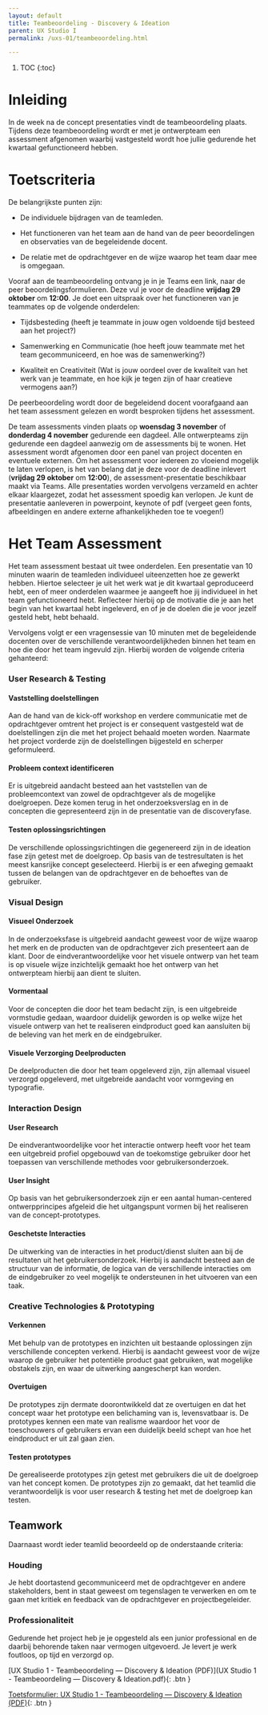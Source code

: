 ```yaml
---
layout: default
title: Teambeoordeling - Discovery & Ideation
parent: UX Studio I
permalink: /uxs-01/teambeoordeling.html

---
```


1. TOC
{:toc}

# Inleiding

In de week na de concept presentaties vindt de teambeoordeling plaats.
Tijdens deze teambeoordeling wordt er met je ontwerpteam een assessment
afgenomen waarbij vastgesteld wordt hoe jullie gedurende het kwartaal
gefunctioneerd hebben.


# Toetscriteria

De belangrijkste punten zijn:

-   De individuele bijdragen van de teamleden.

-   Het functioneren van het team aan de hand van de peer beoordelingen
    en observaties van de begeleidende docent.

-   De relatie met de opdrachtgever en de wijze waarop het team daar mee
    is omgegaan.

Vooraf aan de teambeoordeling ontvang je in je Teams een link, naar de
peer beoordelingsformulieren. Deze vul je voor de deadline **vrijdag 29
oktober** om **12:00**. Je doet een uitspraak over het functioneren van
je teammates op de volgende onderdelen:

-   Tijdsbesteding (heeft je teammate in jouw ogen voldoende tijd
    besteed aan het project?)

-   Samenwerking en Communicatie (hoe heeft jouw teammate met het team
    gecommuniceerd, en hoe was de samenwerking?)

-   Kwaliteit en Creativiteit (Wat is jouw oordeel over de kwaliteit van
    het werk van je teammate, en hoe kijk je tegen zijn of haar
    creatieve vermogens aan?)

De peerbeoordeling wordt door de begeleidend docent voorafgaand aan het
team assessment gelezen en wordt besproken tijdens het assessment.

De team assessments vinden plaats op **woensdag 3 november** of
**donderdag 4 november** gedurende een dagdeel. Alle ontwerpteams zijn
gedurende een dagdeel aanwezig om de assessments bij te wonen. Het
assessment wordt afgenomen door een panel van project docenten en
eventuele externen. Om het assessment voor iedereen zo vloeiend mogelijk
te laten verlopen, is het van belang dat je deze voor de deadline
inlevert (**vrijdag 29 oktober** om **12:00**), de
assessment-presentatie beschikbaar maakt via Teams. Alle presentaties
worden vervolgens verzameld en achter elkaar klaargezet, zodat het
assessment spoedig kan verlopen. Je kunt de presentatie aanleveren in
powerpoint, keynote of pdf (vergeet geen fonts, afbeeldingen en andere
externe afhankelijkheden toe te voegen!)


# Het Team Assessment

Het team assessment bestaat uit twee onderdelen. Een presentatie van 10
minuten waarin de teamleden individueel uiteenzetten hoe ze gewerkt
hebben. Hiertoe selecteer je uit het werk wat je dit kwartaal
geproduceerd hebt, een of meer onderdelen waarmee je aangeeft hoe jij
individueel in het team gefunctioneerd hebt. Reflecteer hierbij op de
motivatie die je aan het begin van het kwartaal hebt ingeleverd, en of
je de doelen die je voor jezelf gesteld hebt, hebt behaald.

Vervolgens volgt er een vragensessie van 10 minuten met de begeleidende
docenten over de verschillende verantwoordelijkheden binnen het team en
hoe die door het team ingevuld zijn. Hierbij worden de volgende criteria
gehanteerd:

### User Research & Testing

#### Vaststelling doelstellingen

Aan de hand van de kick-off workshop en verdere communicatie met de
opdrachtgever omtrent het project is er consequent vastgesteld wat de
doelstellingen zijn die met het project behaald moeten worden. Naarmate
het project vorderde zijn de doelstellingen bijgesteld en scherper
geformuleerd.

#### Probleem context identificeren

Er is uitgebreid aandacht besteed aan het vaststellen van de
probleemcontext van zowel de opdrachtgever als de mogelijke doelgroepen.
Deze komen terug in het onderzoeksverslag en in de concepten die
gepresenteerd zijn in de presentatie van de discoveryfase.

#### Testen oplossingsrichtingen

De verschillende oplossingsrichtingen die gegenereerd zijn in de
ideation fase zijn getest met de doelgroep. Op basis van de
testresultaten is het meest kansrijke concept geselecteerd. Hierbij is
er een afweging gemaakt tussen de belangen van de opdrachtgever en de
behoeftes van de gebruiker.

### Visual Design

#### Visueel Onderzoek

In de onderzoeksfase is uitgebreid aandacht geweest voor de wijze waarop
het merk en de producten van de opdrachtgever zich presenteert aan de
klant. Door de eindverantwoordelijke voor het visuele ontwerp van het
team is op visuele wijze inzichtelijk gemaakt hoe het ontwerp van het
ontwerpteam hierbij aan dient te sluiten.

#### Vormentaal

Voor de concepten die door het team bedacht zijn, is een uitgebreide
vormstudie gedaan, waardoor duidelijk geworden is op welke wijze het
visuele ontwerp van het te realiseren eindproduct goed kan aansluiten
bij de beleving van het merk en de eindgebruiker.

#### Visuele Verzorging Deelproducten

De deelproducten die door het team opgeleverd zijn, zijn allemaal
visueel verzorgd opgeleverd, met uitgebreide aandacht voor vormgeving en
typografie.

### Interaction Design

#### User Research

De eindverantwoordelijke voor het interactie ontwerp heeft voor het team
een uitgebreid profiel opgebouwd van de toekomstige gebruiker door het
toepassen van verschillende methodes voor gebruikersonderzoek.

#### User Insight

Op basis van het gebruikersonderzoek zijn er een aantal human-centered
ontwerpprincipes afgeleid die het uitgangspunt vormen bij het realiseren
van de concept-prototypes.

#### Geschetste Interacties

De uitwerking van de interacties in het product/dienst sluiten aan bij
de resultaten uit het gebruikersonderzoek. Hierbij is aandacht besteed
aan de structuur van de informatie, de logica van de verschillende
interacties om de eindgebruiker zo veel mogelijk te ondersteunen in het
uitvoeren van een taak.
 

### Creative Technologies & Prototyping

#### Verkennen

Met behulp van de prototypes en inzichten uit bestaande oplossingen zijn
verschillende concepten verkend. Hierbij is aandacht geweest voor de
wijze waarop de gebruiker het potentiële product gaat gebruiken, wat
mogelijke obstakels zijn, en waar de uitwerking aangescherpt kan worden.

#### Overtuigen

De prototypes zijn dermate doorontwikkeld dat ze overtuigen en dat het
concept waar het prototype een belichaming van is, levensvatbaar is. De
prototypes kennen een mate van realisme waardoor het voor de
toeschouwers of gebruikers ervan een duidelijk beeld schept van hoe het
eindproduct er uit zal gaan zien.

#### Testen prototypes

De gerealiseerde prototypes zijn getest met gebruikers die uit de
doelgroep van het concept komen. De prototypes zijn zo gemaakt, dat het
teamlid die verantwoordelijk is voor user research & testing het met de
doelgroep kan testen.


## Teamwork

Daarnaast wordt ieder teamlid beoordeeld op de onderstaande criteria:

### Houding

Je hebt doortastend gecommuniceerd met de opdrachtgever en andere
stakeholders, bent in staat geweest om tegenslagen te verwerken en om te
gaan met kritiek en feedback van de opdrachtgever en projectbegeleider.

### Professionaliteit

Gedurende het project heb je je opgesteld als een junior professional en
de daarbij behorende taken naar vermogen uitgevoerd. Je levert je werk
foutloos, op tijd en verzorgd op.

[UX Studio 1 - Teambeoordeling — Discovery & Ideation (PDF)](UX Studio 1 - Teambeoordeling — Discovery & Ideation.pdf){: .btn }

[Toetsformulier: UX Studio 1 - Teambeoordeling — Discovery & Ideation (PDF)](02_UXS1_Teamassessment.pdf){: .btn }